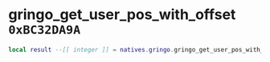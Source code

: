 # gringo_get_user_pos_with_offset `0xBC32DA9A`

```lua
local result --[[ integer ]] = natives.gringo.gringo_get_user_pos_with_offset(_unk0 --[[ integer ]], _unk1 --[[ integer ]], _unk2 --[[ integer ]])
```